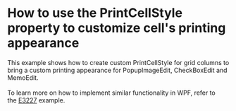# How to use the PrintCellStyle property to customize cell's printing appearance


This example shows how to create custom PrintCellStyle for grid columns to bring a custom printing appearance for PopupImageEdit, CheckBoxEdit and MemoEdit.<br /><br />To learn more on how to implement similar functionality in WPF, refer to the <a href="https://www.devexpress.com/Support/Center/p/E3227">E3227</a> example.

<br/>


